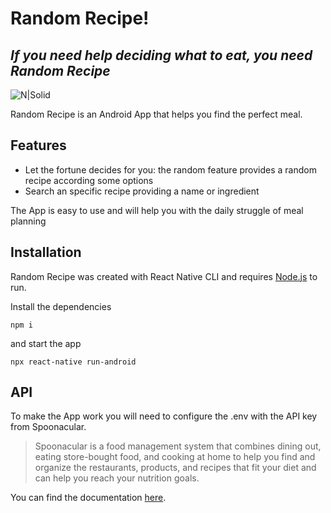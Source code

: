 # Random Recipe!

## _If you need help deciding what to eat, you need Random Recipe_

![N|Solid]("https://github.com/melanivila/RandomRecipes.git/src/assets/images/logo.png")

Random Recipe is an Android App that helps you find the perfect meal.

## Features

- Let the fortune decides for you: the random feature provides a random recipe according some options
- Search an specific recipe providing a name or ingredient

The App is easy to use and will help you with the daily struggle of meal planning

## Installation

Random Recipe was created with React Native CLI and requires [Node.js](https://nodejs.org/) to run.

Install the dependencies

```
npm i
```

and start the app

```
npx react-native run-android
```

## API

To make the App work you will need to configure the .env with the API key from Spoonacular.

> Spoonacular is a food management system that combines dining out, eating store-bought food, and cooking at home to help you find and organize the restaurants, products, and recipes that fit your diet and can help you reach your nutrition goals.

You can find the documentation [here](https://spoonacular.com/food-api/docs).
